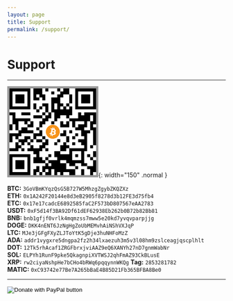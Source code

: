 ```yaml
---
layout: page
title: Support
permalink: /support/
---
```


# Support

---

![](/assets/img/bitcoin_address2.png){: width="150" .normal }

**BTC:** `3GoVBmKYqzQsG5B727W5MhzgZgybZKQZXz`<br>
**ETH:** `0x1A242F20144e8d3eB2905f8278d3b12FE3d75fb4`<br>
**ETC:** `0x17e17cadcE6892585faC2F573bD807567eAA2783`<br>
**USDT:** `0xF5d14f3BA92Df61dEF62938Eb262b0B72b82Bb81`<br>
**BNB:** `bnb1gfjf0vrlk4mqmzss7mww5e20kd7yvqvparpjjg`<br>
**DOGE:** `DKK4nENT6JzNgHgZoUbMEMvhAiNShVXJqP`<br>
**LTC:** `MJe3jGFgFXyZLJToYtK5gDje3huNHFoMzZ`<br>
**ADA:** `addr1vygxre5dngpa2fz2h34lxaezuh3m5v3l08hm9zslceagjqscplhlt`<br>
**DOT:** `12Tk5rhAcaf1ZRGFbrxjviAAZ9eQ6XANYh27nD7gnmWabNr`<br>
**SOL:** `ELPYh1RunF9pke5QkagnpiXVTWSJ2qhFmAZ93CkBLusE`<br>
**XRP:** `rw2ciyaNshpHe7bCHo4bRWq6pqqynnWKQg` **Tag:** `2853281782`<br>
**MATIC:** `0xC93742e77Be7A265bBaE4B85D21Fb365BFBA8Be0`<br>

---

<form action="https://www.paypal.com/donate" method="post" target="_blank">
<input type="hidden" name="hosted_button_id" value="WLV49F9H2FJS6" />
<input type="image" src="https://pics.paypal.com/00/s/YWMwYjkxMTktN2ZmMy00MjgyLThmYWQtNmQyYzU4MDI1YTM4/file.PNG" border="0" name="submit" title="PayPal - The safer, easier way to pay online!" alt="Donate with PayPal button" height="60" />
<img alt="" border="0" src="https://www.paypal.com/en_CA/i/scr/pixel.gif" width="1" height="1" />
</form>